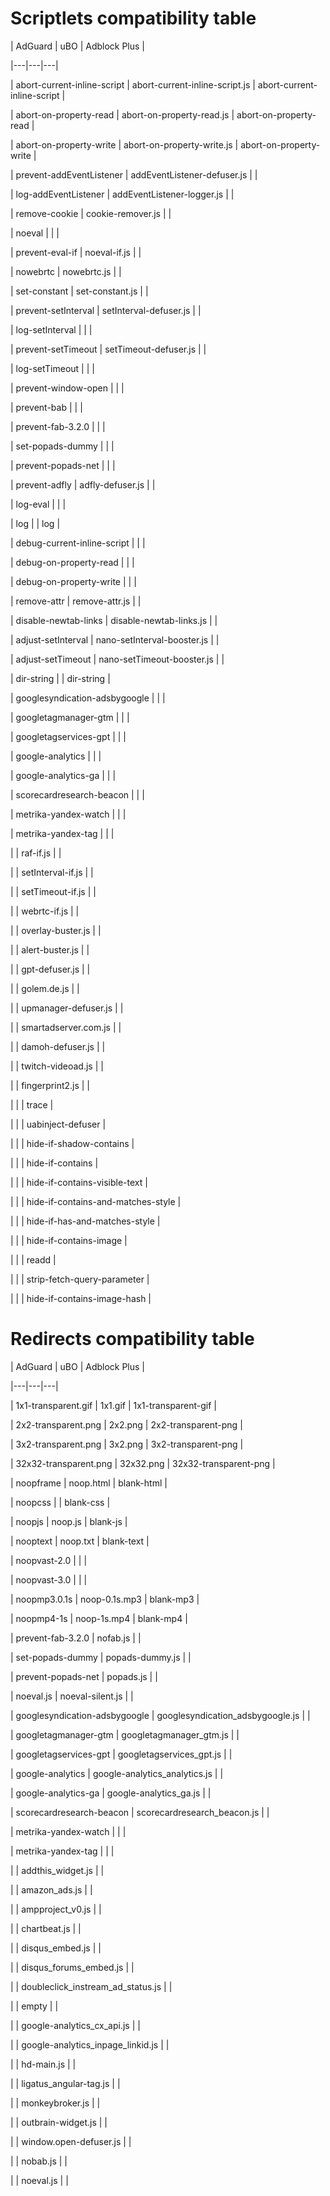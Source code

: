 # <a id="scriptlets"></a> Scriptlets compatibility table

| AdGuard | uBO | Adblock Plus |

|---|---|---|

| abort-current-inline-script | abort-current-inline-script.js | abort-current-inline-script |

| abort-on-property-read | abort-on-property-read.js | abort-on-property-read |

| abort-on-property-write | abort-on-property-write.js | abort-on-property-write |

| prevent-addEventListener | addEventListener-defuser.js |  |

| log-addEventListener | addEventListener-logger.js |  |

| remove-cookie | cookie-remover.js |  |

| noeval |  |  |

| prevent-eval-if | noeval-if.js |  |

| nowebrtc | nowebrtc.js |  |

| set-constant | set-constant.js |  |

| prevent-setInterval | setInterval-defuser.js |  |

| log-setInterval |  |  |

| prevent-setTimeout | setTimeout-defuser.js |  |

| log-setTimeout |  |  |

| prevent-window-open |  |  |

| prevent-bab |  |  |

| prevent-fab-3.2.0 |  |  |

| set-popads-dummy |  |  |

| prevent-popads-net |  |  |

| prevent-adfly | adfly-defuser.js |  |

| log-eval |  |  |

| log |  | log |

| debug-current-inline-script |  |  |

| debug-on-property-read |  |  |

| debug-on-property-write |  |  |

| remove-attr | remove-attr.js |  |

| disable-newtab-links | disable-newtab-links.js |  |

| adjust-setInterval | nano-setInterval-booster.js |  |

| adjust-setTimeout | nano-setTimeout-booster.js |  |

| dir-string |  | dir-string |

| googlesyndication-adsbygoogle |  |  |

| googletagmanager-gtm |  |  |

| googletagservices-gpt |  |  |

| google-analytics |  |  |

| google-analytics-ga |  |  |

| scorecardresearch-beacon |  |  |

| metrika-yandex-watch |  |  |

| metrika-yandex-tag |  |  |

|  | raf-if.js |  |

|  | setInterval-if.js |  |

|  | setTimeout-if.js |  |

|  | webrtc-if.js |  |

|  | overlay-buster.js |  |

|  | alert-buster.js |  |

|  | gpt-defuser.js |  |

|  | golem.de.js |  |

|  | upmanager-defuser.js |  |

|  | smartadserver.com.js |  |

|  | damoh-defuser.js |  |

|  | twitch-videoad.js |  |

|  | fingerprint2.js |  |

|  |  | trace |

|  |  | uabinject-defuser |

|  |  | hide-if-shadow-contains |

|  |  | hide-if-contains |

|  |  | hide-if-contains-visible-text |

|  |  | hide-if-contains-and-matches-style |

|  |  | hide-if-has-and-matches-style |

|  |  | hide-if-contains-image |

|  |  | readd |

|  |  | strip-fetch-query-parameter |

|  |  | hide-if-contains-image-hash |



# <a id="scriptlets"></a> Redirects compatibility table

| AdGuard | uBO | Adblock Plus |

|---|---|---|

| 1x1-transparent.gif | 1x1.gif | 1x1-transparent-gif |

| 2x2-transparent.png | 2x2.png | 2x2-transparent-png |

| 3x2-transparent.png | 3x2.png | 3x2-transparent-png |

| 32x32-transparent.png | 32x32.png | 32x32-transparent-png |

| noopframe | noop.html | blank-html |

| noopcss |  | blank-css |

| noopjs | noop.js | blank-js |

| nooptext | noop.txt | blank-text |

| noopvast-2.0 |  |  |

| noopvast-3.0 |  |  |

| noopmp3.0.1s | noop-0.1s.mp3 | blank-mp3 |

| noopmp4-1s | noop-1s.mp4 | blank-mp4 |

| prevent-fab-3.2.0 | nofab.js |  |

| set-popads-dummy | popads-dummy.js |  |

| prevent-popads-net | popads.js |  |

| noeval.js | noeval-silent.js |  |

| googlesyndication-adsbygoogle | googlesyndication_adsbygoogle.js |  |

| googletagmanager-gtm | googletagmanager_gtm.js |  |

| googletagservices-gpt | googletagservices_gpt.js |  |

| google-analytics | google-analytics_analytics.js |  |

| google-analytics-ga | google-analytics_ga.js |  |

| scorecardresearch-beacon | scorecardresearch_beacon.js |  |

| metrika-yandex-watch |  |  |

| metrika-yandex-tag |  |  |

|  | addthis_widget.js |  |

|  | amazon_ads.js |  |

|  | ampproject_v0.js |  |

|  | chartbeat.js |  |

|  | disqus_embed.js |  |

|  | disqus_forums_embed.js |  |

|  | doubleclick_instream_ad_status.js |  |

|  | empty |  |

|  | google-analytics_cx_api.js |  |

|  | google-analytics_inpage_linkid.js |  |

|  | hd-main.js |  |

|  | ligatus_angular-tag.js |  |

|  | monkeybroker.js |  |

|  | outbrain-widget.js |  |

|  | window.open-defuser.js |  |

|  | nobab.js |  |

|  | noeval.js |  |

